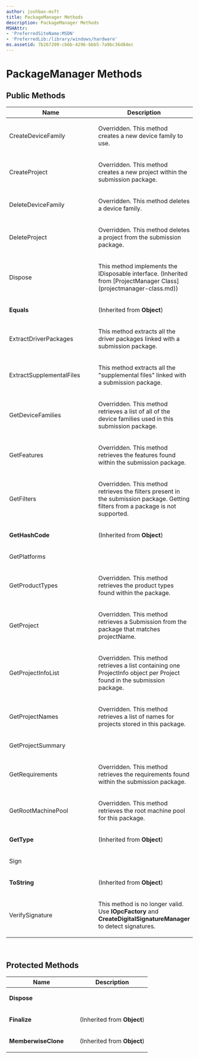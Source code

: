 ```yaml
---
author: joshbax-msft
title: PackageManager Methods
description: PackageManager Methods
MSHAttr:
- 'PreferredSiteName:MSDN'
- 'PreferredLib:/library/windows/hardware'
ms.assetid: 7b267209-cb6b-4296-bbb5-7a9bc36d84ec
---
```


# PackageManager Methods


## Public Methods


<table>
<colgroup>
<col width="50%" />
<col width="50%" />
</colgroup>
<thead>
<tr class="header">
<th>Name</th>
<th>Description</th>
</tr>
</thead>
<tbody>
<tr class="odd">
<td><p>CreateDeviceFamily</p></td>
<td><p>Overridden. This method creates a new device family to use.</p></td>
</tr>
<tr class="even">
<td><p>CreateProject</p></td>
<td><p>Overridden. This method creates a new project within the submission package.</p></td>
</tr>
<tr class="odd">
<td><p>DeleteDeviceFamily</p></td>
<td><p>Overridden. This method deletes a device family.</p></td>
</tr>
<tr class="even">
<td><p>DeleteProject</p></td>
<td><p>Overridden. This method deletes a project from the submission package.</p></td>
</tr>
<tr class="odd">
<td><p>Dispose</p></td>
<td><p>This method implements the IDisposable interface. (Inherited from [ProjectManager Class](projectmanager-class.md))</p></td>
</tr>
<tr class="even">
<td><p><strong>Equals</strong></p></td>
<td><p>(Inherited from <strong>Object</strong>)</p></td>
</tr>
<tr class="odd">
<td><p>ExtractDriverPackages</p></td>
<td><p>This method extracts all the driver packages linked with a submission package.</p></td>
</tr>
<tr class="even">
<td><p>ExtractSupplementalFiles</p></td>
<td><p>This method extracts all the &quot;supplemental files&quot; linked with a submission package.</p></td>
</tr>
<tr class="odd">
<td><p>GetDeviceFamilies</p></td>
<td><p>Overridden. This method retrieves a list of all of the device families used in this submission package.</p></td>
</tr>
<tr class="even">
<td><p>GetFeatures</p></td>
<td><p>Overridden. This method retrieves the features found within the submission package.</p></td>
</tr>
<tr class="odd">
<td><p>GetFilters</p></td>
<td><p>Overridden. This method retrieves the filters present in the submission package. Getting filters from a package is not supported.</p></td>
</tr>
<tr class="even">
<td><p><strong>GetHashCode</strong></p></td>
<td><p>(Inherited from <strong>Object</strong>)</p></td>
</tr>
<tr class="odd">
<td><p>GetPlatforms</p></td>
<td><p></p></td>
</tr>
<tr class="even">
<td><p>GetProductTypes</p></td>
<td><p>Overridden. This method retrieves the product types found within the package.</p></td>
</tr>
<tr class="odd">
<td><p>GetProject</p></td>
<td><p>Overridden. This method retrieves a Submission from the package that matches projectName.</p></td>
</tr>
<tr class="even">
<td><p>GetProjectInfoList</p></td>
<td><p>Overridden. This method retrieves a list containing one ProjectInfo object per Project found in the submission package.</p></td>
</tr>
<tr class="odd">
<td><p>GetProjectNames</p></td>
<td><p>Overridden. This method retrieves a list of names for projects stored in this package.</p></td>
</tr>
<tr class="even">
<td><p>GetProjectSummary</p></td>
<td><p></p></td>
</tr>
<tr class="odd">
<td><p>GetRequirements</p></td>
<td><p>Overridden. This method retrieves the requirements found within the submission package.</p></td>
</tr>
<tr class="even">
<td><p>GetRootMachinePool</p></td>
<td><p>Overridden. This method retrieves the root machine pool for this package.</p></td>
</tr>
<tr class="odd">
<td><p><strong>GetType</strong></p></td>
<td><p>(Inherited from <strong>Object</strong>)</p></td>
</tr>
<tr class="even">
<td><p>Sign</p></td>
<td><p></p></td>
</tr>
<tr class="odd">
<td><p><strong>ToString</strong></p></td>
<td><p>(Inherited from <strong>Object</strong>)</p></td>
</tr>
<tr class="even">
<td><p>VerifySignature</p></td>
<td><p>This method is no longer valid. Use <strong>IOpcFactory</strong> and <strong>CreateDigitalSignatureManager</strong> to detect signatures.</p></td>
</tr>
</tbody>
</table>

 

## Protected Methods


<table>
<colgroup>
<col width="50%" />
<col width="50%" />
</colgroup>
<thead>
<tr class="header">
<th>Name</th>
<th>Description</th>
</tr>
</thead>
<tbody>
<tr class="odd">
<td><p><strong>Dispose</strong></p></td>
<td><p></p></td>
</tr>
<tr class="even">
<td><p><strong>Finalize</strong></p></td>
<td><p>(Inherited from <strong>Object</strong>)</p></td>
</tr>
<tr class="odd">
<td><p><strong>MemberwiseClone</strong></p></td>
<td><p>(Inherited from <strong>Object</strong>)</p></td>
</tr>
</tbody>
</table>

 

 

 







